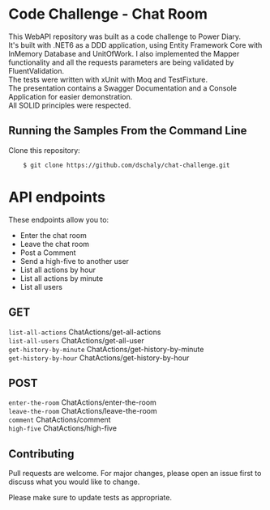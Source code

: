 # Code Challenge - Chat Room

This WebAPI repository was built as a code challenge to Power Diary. <br/>
It's built with .NET6 as a DDD application, using Entity Framework Core  with InMemory Database and UnitOfWork. I also implemented the Mapper functionality and all the requests parameters are being validated by FluentValidation. <br/>
The tests were written with xUnit with Moq and TestFixture.
<br/>
The presentation contains a Swagger Documentation and a Console Application for easier demonstration. <br/>
All SOLID principles were respected.


## Running the Samples From the Command Line
Clone this repository:
```
    $ git clone https://github.com/dschaly/chat-challenge.git

```

# API endpoints

These endpoints allow you to:
* Enter the chat room
* Leave the chat room
* Post a Comment
* Send a high-five to another user
* List all actions by hour
* List all actions by minute
* List all users

## GET
`list-all-actions` ChatActions/get-all-actions <br/>
`list-all-users` ChatActions/get-all-user <br/>
`get-history-by-minute` ChatActions/get-history-by-minute <br/>
`get-history-by-hour` ChatActions/get-history-by-hour <br/>

## POST
`enter-the-room` ChatActions/enter-the-room <br/>
`leave-the-room` ChatActions/leave-the-room <br/>
`comment` ChatActions/comment<br/>
`high-five` ChatActions/high-five <br/>

## Contributing

Pull requests are welcome. For major changes, please open an issue first
to discuss what you would like to change.

Please make sure to update tests as appropriate.
